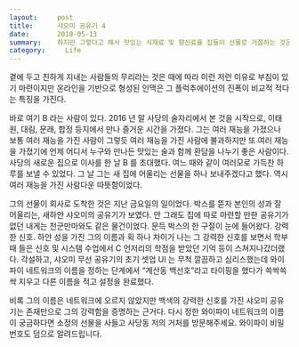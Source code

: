 ```yaml
---
layout:     post
title:      샤오미 공유기 4
date:       2018-05-13
summary:    하지만 그렇다고 해서 맛있는 식재료 및 향신료를 집들이 선물로 거절하는 것은 아니다. 그램 당 소매가로 따지면 고오급 위스키의 뺨을 후려치는 이 고오급 트러플 오일을 선물로 준 것은 지금 회사의 첫 팀메이트였던 NK 로, 본인의 말에 따르면 수준급의 조리실력을 갖춘 사람이다. 그의 선물인 만큼 오일에 상응하는 식재료가 필요했다. 마침 주말에 집을 들르신 부모님께서 고오급 한우 안심 몇 덩어리를 놓고 가셨고 일요일 저녁에 적당히 손질을 하여 구워먹었다. 내가 구웠지만 약간 눈물이 날 것 같이 맛있었다. 다음에 집에 오시는 분께서는 고오급 소고기를 준비해주십시오. 오일과 팬은 제가 대겠습니다.
category:	  Life
---
```


곁에 두고 친하게 지내는 사람들의 무리라는 것은 때에 따라 이런 저런 이유로 부침이 있기 마련이지만 온라인을 기반으로 형성된 인맥은 그 플럭추에이션의 진폭이 비교적 적다는 특징을 가진다.

바로 여기 B 라는 사람이 있다. 2016 년 말 사당의 술자리에서 본 것을 시작으로, 이태원, 대림, 문래, 합정 등지에서 만나 즐거운 시간을 가졌다. 그는 여러 재능을 가졌으나 보통 여러 재능을 가진 사람이 그렇듯 여러 재능을 가진 사람에 불과하지만 또 여러 재능을 가졌기에 언제 어디서 누구와 만나든 맛있는 술과 함께 환담을 나누기 좋은 사람이다. 사당의 새로운 집으로 이사를 한 날 B 를 초대했다. 여느 때와 같이 여러모로 가득찬 하루를 보낼 수 있었다. 그 날 그는 새 집에 어울리는 선물을 하나 보내주겠다고 했다. 역시 여러 재능을 가진 사람다운 따뜻함이었다.

그의 선물이 회사로 도착한 것은 지난 금요일의 일이었다. 박스를 뜯자 본인의 성과 잘 어울리는, 새하얀 샤오미의 공유기가 보였다. 안 그래도 집에 따로 마련할 만한 공유기가 없던 내게는 천군만마와도 같은 물건이었다. 문득 박스의 한 구절이 눈에 들어왔다. 강력한 신호. 하얀 성을 가진 그의 이름과 획 하나 차이가 나는 그 강력한 신호를 보면서 학부 때 들은 신호 및 시스템 수업에서 C 언저리의 학점을 받았던 기억 등이 스쳐지나갔더랬다. 각설하고, 샤오미 무선 공유기의 초기 셋업 UI 는 무척 깔끔하고 심리스했는데 와이파이 네트워크의 이름을 정하는 단계에서 “계산동 백선호”라고 타이핑을 했다가 쓱싹쓱싹 지우고 다른 이름을 적고 설정을 완료했다.

비록 그의 이름은 네트워크에 오르지 않았지만 백색의 강력한 신호를 가진 샤오미 공유기는 존재만으로 그의 강력함을 증명하는 근거다. 다시 정한 와이파이 네트워크의 이름이 궁금하다면 소정의 선물을 사들고 사당동 저의 거처를 방문해주세요. 와이파이 비밀번호도 덤으로 알려드립니다.
